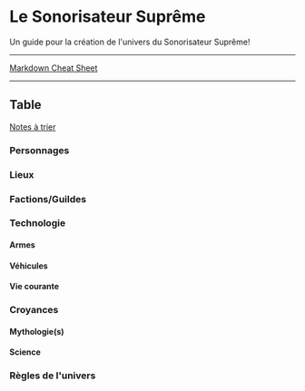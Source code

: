 # Le Sonorisateur Suprême
Un guide pour la création de l'univers du Sonorisateur Suprême!

---

[Markdown Cheat Sheet]()

---

## Table

[Notes à trier]()

### Personnages

### Lieux

### Factions/Guildes
  
### Technologie
#### Armes
#### Véhicules
#### Vie courante
  
### Croyances
#### Mythologie(s)
#### Science
#### 

### Règles de l'univers
